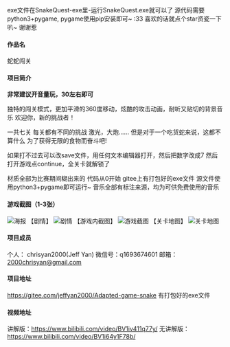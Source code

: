 exe文件在SnakeQuest-exe里-运行SnakeQuest.exe就可以了
源代码需要python3+pygame, pygame使用pip安装即可~ :33
喜欢的话就点个star资瓷一下叭~ 谢谢惹

#### 作品名
蛇蛇闯关

#### 项目简介
**非常建议开音量玩，30左右即可**

独特的闯关模式，更加平滑的360度移动，炫酷的攻击动画，耐听又贴切的背景音乐
欢迎你，新的挑战者！

一共七关
每关都有不同的挑战
激光，大炮……
但是对于一个吃货蛇来说，这都不算什么
为了获得无限的食物而奋斗吧!

如果打不过去可以改save文件，用任何文本编辑器打开，然后把数字改成7 
然后打开游戏点continue，全关卡就解锁了

材质全部为比赛期间糊出来的
代码从0开始
gitee上有打包好的exe文件
源文件使用python3+pygame即可运行~
音乐全部有标注来源，均为可供免费使用的音乐

#### 游戏截图（1-3张）
![海报](https://images.gitee.com/uploads/images/2020/0805/091900_ceb76e71_7832829.png "cover.png")
【剧情】
![剧情](https://images.gitee.com/uploads/images/2020/0804/073142_8488a258_7832829.png "sc2.png")
【游戏内截图】
![游戏截图](https://images.gitee.com/uploads/images/2020/0804/073155_165ed996_7832829.png "sc5.png")
【关卡地图】
![关卡地图](https://images.gitee.com/uploads/images/2020/0804/073209_dd176985_7832829.png "sc6.png")

#### 项目成员
个人：  chrisyan2000(Jeff Yan)
微信号：q1693674601
邮箱：2000chrisyan@gmail.com


#### 项目地址

https://gitee.com/jeffyan2000/Adapted-game-snake
有打包好的exe文件

#### 视频地址
讲解版：https://www.bilibili.com/video/BV1iv411q77y/
无讲解版：https://www.bilibili.com/video/BV1i64y1F78b/